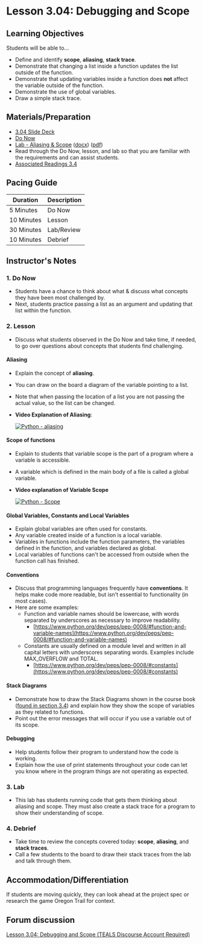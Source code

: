 # Lesson 3.04: Debugging and Scope

## Learning Objectives

Students will be able to...

* Define and identify **scope**, **aliasing**, **stack trace**.
* Demonstrate that changing a list inside a function updates the list outside of the function.
* Demonstrate that updating variables inside a function does **not** affect the variable outside of the function.
* Demonstrate the use of global variables.
* Draw a simple stack trace.

## Materials/Preparation

* [3.04 Slide Deck](https://github.com/TEALSK12/2nd-semester-introduction-to-computer-science/raw/master/units/3_unit/slidedecks/Intro%20Python%203.04%20TEALS.pptx)
* [Do Now][]
* [Lab - Aliasing & Scope][] ([docx][]) ([pdf][])
* Read through the Do Now, lesson, and lab so that you are familiar with the requirements and can assist students.
* [Associated Readings 3.4](https://tealsk12.github.io/2nd-semester-introduction-to-computer-science/readings.md#associatedreadings/3.4)

## Pacing Guide

| **Duration** | **Description** |
| ----------   | -----------     |
| 5 Minutes    | Do Now          |
| 10 Minutes   | Lesson          |
| 30 Minutes   | Lab/Review      |
| 10 Minutes   | Debrief         |

## Instructor's Notes

### 1. Do Now

* Students have a chance to think about what & discuss what concepts they have been most challenged by.
* Next, students practice passing a list as an argument and updating that list within the function.

### 2. Lesson

* Discuss what students observed in the Do Now and take time, if needed, to go over questions about concepts that students find challenging.

#### Aliasing

* Explain the concept of **aliasing**.
* You can draw on the board a diagram of the variable pointing to a list.
* Note that when passing the location of a list you are not passing the actual value, so the list can be changed.
* **Video Explanation of Aliasing**:

    [![Python - aliasing](https://img.youtube.com/vi/7m_cw30tyr0/0.jpg)](https://www.youtube.com/watch?v=7m_cw30tyr0)

#### Scope of functions

* Explain to students that variable scope is the part of a program where a variable is accessible.
* A variable which is defined in the main body of a file is called a global variable.

* **Video explanation of Variable Scope**

   [![Python - Scope](https://img.youtube.com/vi/A054Ged9suI/0.jpg)](https://youtu.be/A054Ged9suI)

#### Global Variables, Constants and Local Variables

* Explain global variables are often used for constants.
* Any variable created inside of a function is a local variable.
* Variables in functions include the function parameters, the variables defined in the function, and variables declared as global.
* Local variables of functions can't be accessed from outside when the function call has finished.

#### Conventions

* Discuss that programming languages frequently have **conventions**. It helps make code more readable, but isn't essential to functionality (in most cases).
* Here are some examples:
  * Function and variable names should be lowercase, with words separated by underscores as necessary to improve readability.
    * [https://www.python.org/dev/peps/pep-0008/#function-and-variable-names](https://www.python.org/dev/peps/pep-0008/#function-and-variable-names)
  * Constants are usually defined on a module level and written in all capital letters with underscores separating words. Examples include MAX_OVERFLOW and TOTAL.
    * [https://www.python.org/dev/peps/pep-0008/#constants](https://www.python.org/dev/peps/pep-0008/#constants)
  
#### Stack Diagrams

* Demonstrate how to draw the Stack Diagrams shown in the course book ([found in section 3.4](https://tealsk12.gitbook.io/intro-cs-2/readings#stack-diagrams)) and explain how they show the scope of variables as they related to functions.
* Point out the error messages that will occur if you use a variable out of its scope.

#### Debugging

* Help students follow their program to understand how the code is working.
* Explain how the use of print statements throughout your code can let you know where in the program things are not operating as expected.

### 3. Lab

* This lab has students running code that gets them thinking about aliasing and scope. They must also create a stack trace for a program to show their understanding of scope.

### 4. Debrief

* Take time to review the concepts covered today: **scope**, **aliasing**, and **stack traces**.
* Call a few students to the board to draw their stack traces from the lab and talk through them.

## Accommodation/Differentiation

If students are moving quickly, they can look ahead at the project spec or research the game Oregon Trail for context.

## Forum discussion

[Lesson 3.04: Debugging and Scope (TEALS Discourse Account Required)](https://forums.tealsk12.org/c/2nd-semester-unit-3-functions/lesson-3-04-debugging-and-scope)

[Do Now]:do_now.md
[Lab - Aliasing & Scope]:lab.md
[pdf]: https://github.com/TEALSK12/2nd-semester-introduction-to-computer-science/raw/master/units/3_unit/04_lesson/lab.pdf
[docx]: https://github.com/TEALSK12/2nd-semester-introduction-to-computer-science/raw/master/units/3_unit/04_lesson/lab.docx
